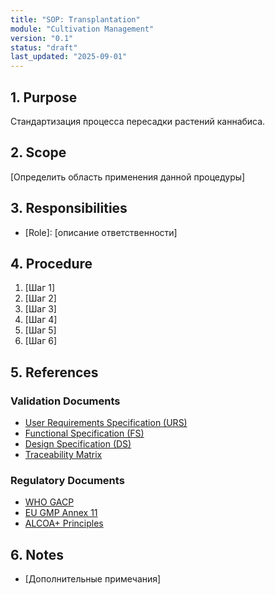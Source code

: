 ```yaml
---
title: "SOP: Transplantation"
module: "Cultivation Management"
version: "0.1"
status: "draft"
last_updated: "2025-09-01"
---
```


## 1. Purpose

Стандартизация процесса пересадки растений каннабиса.

## 2. Scope

[Определить область применения данной процедуры]

## 3. Responsibilities

- [Role]: [описание ответственности]

## 4. Procedure

1. [Шаг 1]
2. [Шаг 2]
3. [Шаг 3]
4. [Шаг 4]
5. [Шаг 5]
6. [Шаг 6]

## 5. References

### Validation Documents

- [User Requirements Specification (URS)](../validation/URS.md)
- [Functional Specification (FS)](../validation/FS.md)
- [Design Specification (DS)](../validation/DS.md)
- [Traceability Matrix](../validation/TraceabilityMatrix.md)

### Regulatory Documents

- [WHO GACP](../compliance/WHO_GACP.md)
- [EU GMP Annex 11](../compliance/EU_GMP_Annex11.md)
- [ALCOA+ Principles](../compliance/ALCOA+.md)

## 6. Notes

- [Дополнительные примечания]

